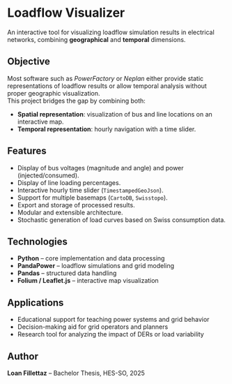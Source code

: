 # Loadflow Visualizer

An interactive tool for visualizing loadflow simulation results in electrical networks, combining **geographical** and **temporal** dimensions.

## Objective
Most software such as *PowerFactory* or *Neplan* either provide static representations of loadflow results or allow temporal analysis without proper geographic visualization.  
This project bridges the gap by combining both:

- **Spatial representation**: visualization of bus and line locations on an interactive map.  
- **Temporal representation**: hourly navigation with a time slider.  

## Features
- Display of bus voltages (magnitude and angle) and power (injected/consumed).  
- Display of line loading percentages.  
- Interactive hourly time slider (`TimestampedGeoJson`).  
- Support for multiple basemaps (`CartoDB`, `Swisstopo`).  
- Export and storage of processed results.  
- Modular and extensible architecture.
- Stochastic generation of load curves based on Swiss consumption data.  

## Technologies
- **Python** – core implementation and data processing  
- **PandaPower** – loadflow simulations and grid modeling  
- **Pandas** – structured data handling  
- **Folium / Leaflet.js** – interactive map visualization  

## Applications
- Educational support for teaching power systems and grid behavior  
- Decision-making aid for grid operators and planners  
- Research tool for analyzing the impact of DERs or load variability  

## Author
**Loan Fillettaz** – Bachelor Thesis, HES-SO, 2025

